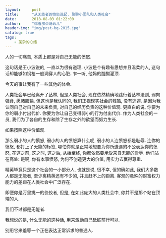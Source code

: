 ```yaml
---
layout:     post
title:      "从无能者的愤怒说起, 聊聊小团队和人类社会"
date:       2018-08-03 01:22:00
author:     "你看那朵乌云儿"
header-img: "img/post-bg-2015.jpg"
catalog: true
tags:
    - 芜杂的心绪
---
```


人的一切痛苦, 本质上都是对自己无能的愤怒.  

这句话是王小波说的, 一直以为很有道理. 小波是个有趣有思想并且温柔的人, 这句话却能够如钢枪一般洞穿人的心脏. 乍一听, 他妈的醍醐灌顶.

今天的事让我有了一些其他的体会. 

人类社会早已经离开了丛林, 但是人类社会, 现在依然精确地践行着丛林法则, 弱肉强食, 愿赌服输. 但这也是我认同的, 我们正视现实社会的残酷, 没有逃避. 是因为我认同自己对自己的未来负责, 对自己的经历负责的这种价值观. 更直白的说, 你要为你的弱小付出代价. 你要为你让自己变得弱小的行为付出代价. 作为人类社会的一员, 我们为了各自的生存和除了生存之外的欲望而努力生长.

如果按照这种价值观.  

那么弱小的人的愤怒, 弱小的人的愤怒算什么呢, 弱小的人连愤怒都是耻辱. 连你的愤怒, 都打上了无能的标签, 哪怕你就是正常地想要为你所遭遇的不公表达你的愤怒, 在这之前, 这之时, 这之后, 从始至终, 你都依然要承受来自无能的耻辱. 他们站在高处: 是啊, 你有本事愤怒, 为何不创造更大的价值, 用实力去赢得尊重.

精英毕竟只是这个社会的一小部分人, 也就是说, 很不幸, 但的确如此, 我们大多数人都是无能者, 至少离精英还有不少的, 并且赶不上的距离. 客观的悬殊的财富权力能力的差距在人类社会中广泛存在.

即便你是万里挑一的佼佼者, 但是, 在如此庞大的人类社会中, 你并不是那个站在顶端的人. 

我们不过都是无能者.  

我想说的是, 什么无能的这种话, 用来激励自己砥砺前行可以.

别用它来羞辱一个正在表达正常诉求的普通人.





